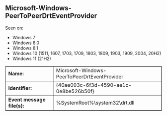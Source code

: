 ## Microsoft-Windows-PeerToPeerDrtEventProvider

Seen on:
* Windows 7
* Windows 8.0
* Windows 8.1
* Windows 10 (1511, 1607, 1703, 1709, 1803, 1809, 1903, 1909, 2004, 20H2)
* Windows 11 (21H2)

<table border="1" class="docutils">
  <tbody>
    <tr>
      <td><b>Name:</b></td>
      <td>Microsoft-Windows-PeerToPeerDrtEventProvider</td>
    </tr>
    <tr>
      <td><b>Identifier:</b></td>
      <td>{40ae003c-6f3d-4590-ae1c-0e8be526b50f}</td>
    </tr>
    <tr>
      <td><b>Event message file(s):</b></td>
      <td>%SystemRoot%\system32\drt.dll</td>
    </tr>
  </tbody>
</table>

&nbsp;


